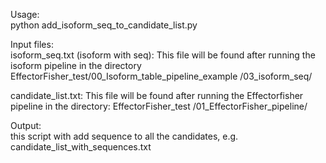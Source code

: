 Usage:<br>
python add_isoform_seq_to_candidate_list.py

Input files:<br>
isoform_seq.txt (isoform with seq): This file will be found after running the isoform pipeline in the directory EffectorFisher_test/00_Isoform_table_pipeline_example
/03_isoform_seq/

candidate_list.txt: This file will be found after running the Effectorfisher pipeline in the directory: EffectorFisher_test
/01_EffectorFisher_pipeline/

Output:<br>
this script with add sequence to all the candidates, e.g. candidate_list_with_sequences.txt
